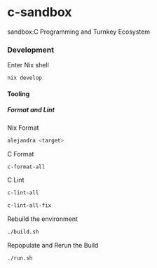 # c-sandbox
sandbox:C Programming and Turnkey Ecosystem

### Development
Enter Nix shell
```sh
nix develop
```

#### Tooling
##### Format and Lint
Nix Format
```sh
alejandra <target>
```

C Format
```sh
c-format-all
```

C Lint
```sh
c-lint-all

c-lint-all-fix
```

Rebuild the environment
```sh
./build.sh
```

Repopulate and Rerun the Build
```sh
./run.sh
```
